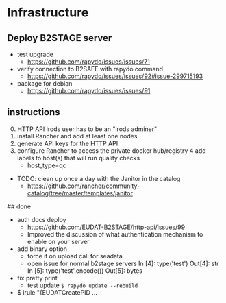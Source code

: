 
# Infrastructure


## Deploy B2STAGE server

- test upgrade
    + https://github.com/rapydo/issues/issues/71
- verify connection to B2SAFE with rapydo command
    + https://github.com/rapydo/issues/issues/92#issue-299715193
- package for debian
    + https://github.com/rapydo/issues/issues/91


## instructions

0. HTTP API irods user has to be an "irods adminer"
1. install Rancher and add at least one nodes
2. generate API keys for the HTTP API
3. configure Rancher to access the private docker hub/registry
4 add labels to host(s) that will run quality checks
    + host_type=qc

- TODO: clean up once a day with the Janitor in the catalog
    + https://github.com/rancher/community-catalog/tree/master/templates/janitor

<!--
- launch from the catalog an NFS server
    + mount the NFS server folder as a zone in irods server
    + mount the NFS server to every host that will run quality checks 
        in /usr/share/inputs
-->

## done

- auth docs deploy
    + https://github.com/EUDAT-B2STAGE/http-api/issues/99
    + Improved the discussion of what authentication mechanism to enable on your server
- add binary option
    + force it on upload call for seadata
    + open issue for normal b2stage servers
    In [4]: type('test') Out[4]: str
    In [5]: type('test'.encode()) Out[5]: bytes
- fix pretty print
    + test update
    `$ rapydo update --rebuild`
- $ irule "{EUDATCreatePID ...

